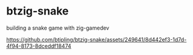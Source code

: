 # btzig-snake
 building a snake game with zig-gamedev 

 
https://github.com/btipling/btzig-snake/assets/249641/8d442ef3-1d7d-4f94-8173-8dceddf18474

